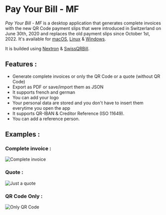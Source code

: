 # Pay Your Bill - MF

_Pay Your Bill - MF_ is a desktop application that generates complete invoices with the new QR Code payment slips that were introduced in Switzerland on June 30th, 2020 and replaces the old payment slips since October 1st, 2022.
It's available for [macOS](http://www.chadimessmer.ch/pybmf/mac.zip), [Linux](http://www.chadimessmer.ch/pybmf/linux.zip) & [Windows](http://www.chadimessmer.ch/pybmf/windows.zip).

It is builded using [Nextron](https://github.com/saltyshiomix/nextron) & [SwissQRBill](https://github.com/schoero/SwissQRBill).

## Features :

- Generate complete invoices or only the QR Code or a quote (without QR Code)
- Export as PDF or save/import them as JSON
- It supports french and german
- You can add your logo
- Your personal data are stored and you don't have to insert them everytime you open the app
- It supports QR-IBAN & Creditor Reference (ISO 11649).
- You can add a reference person.

## Examples :

### Complete invoice :

![Complete invoice](http://www.chadimessmer.ch/pybmf/facture.png)

### Quote :

![Just a quote](http://www.chadimessmer.ch/pybmf/devis.png)

### QR Code Only :

![Only QR Code](http://www.chadimessmer.ch/pybmf/qr.png)
